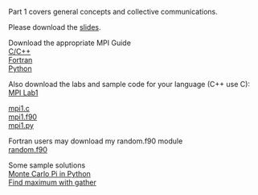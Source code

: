 Part 1 covers general concepts and collective communications.

Please download the [slides](/files/MPI_1.pdf).

Download the appropriate MPI Guide
<br>
[C/C++](/files/MPI_Guide_C.pdf)
<br>
[Fortran](/files/MPI_Guide_Fortran.pdf)
<br>
[Python](/files/MPI_Guide_mpi4py.pdf)

Also download the labs and sample code for your language (C++ use C):
<br>
[MPI Lab1](/files/MPI_Lab1.pdf)

[mpi1.c](/code/mpi1.c)
<br>
[mpi1.f90](/code/mpi1.f90)
<br>
[mpi1.py](/code/mpi1.py)

Fortran users may download my random.f90 module
<br>
[random.f90](/code/random.f90)

Some sample solutions
<br>
[Monte Carlo Pi in Python](/code/MonteCarloPiMPI.py)
<br>
[Find maximum with gather](/code/find_max_gather.py)
